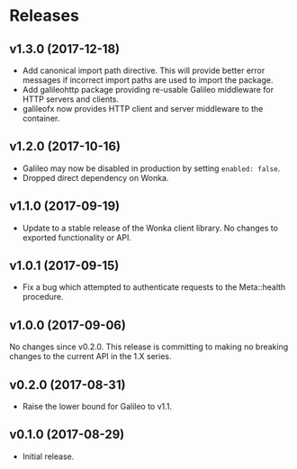 # Releases

## v1.3.0 (2017-12-18)

- Add canonical import path directive. This will provide better error messages
  if incorrect import paths are used to import the package.
- Add galileohttp package providing re-usable Galileo middleware for HTTP
  servers and clients.
- galileofx now provides HTTP client and server middleware to the container.

## v1.2.0 (2017-10-16)

- Galileo may now be disabled in production by setting `enabled: false`.
- Dropped direct dependency on Wonka.

## v1.1.0 (2017-09-19)

- Update to a stable release of the Wonka client library. No changes to
  exported functionality or API.

## v1.0.1 (2017-09-15)

- Fix a bug which attempted to authenticate requests to the Meta::health
  procedure.

## v1.0.0 (2017-09-06)

No changes since v0.2.0. This release is committing to making no breaking
changes to the current API in the 1.X series.

## v0.2.0 (2017-08-31)

- Raise the lower bound for Galileo to v1.1.

## v0.1.0 (2017-08-29)

- Initial release.
